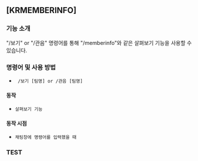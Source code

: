 ## [KRMEMBERINFO]

### 기능 소개

  "/보기" or "/관음" 명령어를 통해 "/memberinfo"와 같은 살펴보기 기능을 사용할 수 있습니다.


### 명령어 및 사용 방법

- `` /보기 [팀명] or /관음 [팀명]``

#### 동작
- ``살펴보기 기능``

#### 동작 시점
- ``채팅창에 명령어를 입력했을 때``


### TEST







